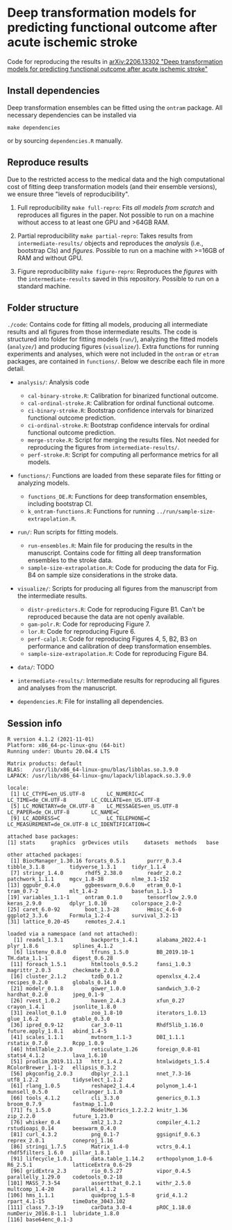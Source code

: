 
Deep transformation models for predicting functional outcome after acute ischemic stroke
========================================================================================

Code for reproducing the results in [arXiv:2206.13302 "Deep transformation
models for predicting functional outcome after acute ischemic
stroke"](https://arxiv.org/abs/2206.13302)

## Install dependencies

Deep transformation ensembles can be fitted using the `ontram` package. All
necessary dependencies can be installed via
```
make dependencies
```
or by sourcing `dependencies.R` manually.

## Reproduce results

Due to the restricted access to the medical data and the high computational cost
of fitting deep transformation models (and their ensemble versions), we ensure
three "levels of reproducibility".

1. Full reproducibility `make full-repro`: Fits _all models from scratch_ and
   reproduces all figures in the paper. Not possible to run on a machine without
   access to at least one GPU and >64GB RAM.

2. Partial reproducibility `make partial-repro`: Takes results from
   `intermediate-results/` objects and reproduces the _analysis_ (i.e.,
   bootstrap CIs) and _figures_.  Possible to run on a machine with >=16GB of
   RAM and without GPU.

3. Figure reproducibility `make figure-repro`: Reproduces the _figures_ with the
   `intermediate-results` saved in this repository. Possible to run on a standard
   machine.

## Folder structure

`./code`: Contains code for fitting all models, producing all intermediate
results and all figures from those intermediate results. The code is structured
into folder for fitting models (`run/`), analyzing the fitted models
(`analyze/`) and producing figures (`visualize/`). Extra functions for running
experiments and analyses, which were not included in the `ontram` or `etram`
packages, are contained in `functions/`. Below we describe each file in more
detail.


- `analysis/`: Analysis code

  - `cal-binary-stroke.R`: Calibration for binarized functional outcome.
  - `cal-ordinal-stroke.R`: Calibration for ordinal functional outcome.
  - `ci-binary-stroke.R`: Bootstrap confidence intervals for binarized
    functional outcome prediction.
  - `ci-ordinal-stroke.R`: Bootstrap confidence intervals for ordinal functional
    outcome prediction.
  - `merge-stroke.R`: Script for merging the results files. Not needed for
    reproducing the figures from `intermediate-results/`.
  - `perf-stroke.R`: Script for computing all performance metrics for all
    models.

- `functions/`: Functions are loaded from these separate files for fitting or 
  analyzing models.

  - `functions_DE.R`: Functions for deep transformation ensembles, including
    bootstrap CI.
  - `k_ontram-functions.R`: Functions for running
    `../run/sample-size-extrapolation.R`.

- `run/`: Run scripts for fitting models.

  - `run-ensembles.R`: Main file for producing the results in the manuscript.
    Contains code for fitting all deep transformation ensembles to the stroke
    data.
  - `sample-size-extrapolation.R`: Code for producing the data for Fig. B4 on
    sample size considerations in the stroke data.

- `visualize/`: Scripts for producing all figures from the manuscript from the
  intermediate results.

  - `distr-predictors.R`: Code for reproducing Figure B1. Can't be reproduced
    because the data are not openly available.
  - `gam-polr.R`: Code for reproducing Figure 7.
  - `lor.R`: Code for reproducing Figure 6.
  - `perf-calpl.R`: Code for reproducing Figures 4, 5, B2, B3 on performance and
    calibration of deep transformation ensembles.
  - `sample-size-extrapolation.R`: Code for reproducing Figure B4.

- `data/`: TODO

- `intermediate-results/`: Intermediate results for reproducing all figures and
  analyses from the manuscript.

- `dependencies.R`: File for installing all dependencies.

## Session info

```
R version 4.1.2 (2021-11-01)
Platform: x86_64-pc-linux-gnu (64-bit)
Running under: Ubuntu 20.04.4 LTS

Matrix products: default
BLAS:   /usr/lib/x86_64-linux-gnu/blas/libblas.so.3.9.0
LAPACK: /usr/lib/x86_64-linux-gnu/lapack/liblapack.so.3.9.0

locale:
 [1] LC_CTYPE=en_US.UTF-8       LC_NUMERIC=C               LC_TIME=de_CH.UTF-8        LC_COLLATE=en_US.UTF-8    
 [5] LC_MONETARY=de_CH.UTF-8    LC_MESSAGES=en_US.UTF-8    LC_PAPER=de_CH.UTF-8       LC_NAME=C                 
 [9] LC_ADDRESS=C               LC_TELEPHONE=C             LC_MEASUREMENT=de_CH.UTF-8 LC_IDENTIFICATION=C       

attached base packages:
[1] stats     graphics  grDevices utils     datasets  methods   base     

other attached packages:
 [1] BiocManager_1.30.16 forcats_0.5.1       purrr_0.3.4         tibble_3.1.8        tidyverse_1.3.1     tidyr_1.1.4        
 [7] stringr_1.4.0       rhdf5_2.38.0        readr_2.0.2         patchwork_1.1.1     mgcv_1.8-38         nlme_3.1-152       
[13] ggpubr_0.4.0        ggbeeswarm_0.6.0    etram_0.0-1         tram_0.7-2          mlt_1.4-2           basefun_1.1-3      
[19] variables_1.1-1     ontram_0.1.0        tensorflow_2.9.0    keras_2.9.0         dplyr_1.0.10        colorspace_2.0-2   
[25] caret_6.0-92        boot_1.3-28         Hmisc_4.6-0         ggplot2_3.3.6       Formula_1.2-4       survival_3.2-13    
[31] lattice_0.20-45     remotes_2.4.1      

loaded via a namespace (and not attached):
  [1] readxl_1.3.1         backports_1.4.1      alabama_2022.4-1     plyr_1.8.6           splines_4.1.2       
  [6] listenv_0.8.0        tfruns_1.5.0         BB_2019.10-1         TH.data_1.1-1        digest_0.6.28       
 [11] foreach_1.5.1        htmltools_0.5.2      fansi_1.0.3          magrittr_2.0.3       checkmate_2.0.0     
 [16] cluster_2.1.2        tzdb_0.1.2           openxlsx_4.2.4       recipes_0.2.0        globals_0.14.0      
 [21] modelr_0.1.8         gower_1.0.0          sandwich_3.0-2       hardhat_0.2.0        jpeg_0.1-9          
 [26] rvest_1.0.2          haven_2.4.3          xfun_0.27            crayon_1.4.1         jsonlite_1.8.0      
 [31] zeallot_0.1.0        zoo_1.8-10           iterators_1.0.13     glue_1.6.2           gtable_0.3.0        
 [36] ipred_0.9-12         car_3.0-11           Rhdf5lib_1.16.0      future.apply_1.8.1   abind_1.4-5         
 [41] scales_1.1.1         mvtnorm_1.1-3        DBI_1.1.1            rstatix_0.7.0        Rcpp_1.0.9          
 [46] htmlTable_2.3.0      reticulate_1.26      foreign_0.8-81       stats4_4.1.2         lava_1.6.10         
 [51] prodlim_2019.11.13   httr_1.4.2           htmlwidgets_1.5.4    RColorBrewer_1.1-2   ellipsis_0.3.2      
 [56] pkgconfig_2.0.3      dbplyr_2.1.1         nnet_7.3-16          utf8_1.2.2           tidyselect_1.1.2    
 [61] rlang_1.0.5          reshape2_1.4.4       polynom_1.4-1        munsell_0.5.0        cellranger_1.1.0    
 [66] tools_4.1.2          cli_3.3.0            generics_0.1.3       broom_0.7.9          fastmap_1.1.0       
 [71] fs_1.5.0             ModelMetrics_1.2.2.2 knitr_1.36           zip_2.2.0            future_1.23.0       
 [76] whisker_0.4          xml2_1.3.2           compiler_4.1.2       rstudioapi_0.14      beeswarm_0.4.0      
 [81] curl_4.3.2           png_0.1-7            ggsignif_0.6.3       reprex_2.0.1         coneproj_1.16       
 [86] stringi_1.7.5        Matrix_1.4-0         vctrs_0.4.1          rhdf5filters_1.6.0   pillar_1.8.1        
 [91] lifecycle_1.0.1      data.table_1.14.2    orthopolynom_1.0-6   R6_2.5.1             latticeExtra_0.6-29 
 [96] gridExtra_2.3        rio_0.5.27           vipor_0.4.5          parallelly_1.29.0    codetools_0.2-18    
[101] MASS_7.3-54          assertthat_0.2.1     withr_2.5.0          multcomp_1.4-20      parallel_4.1.2      
[106] hms_1.1.1            quadprog_1.5-8       grid_4.1.2           rpart_4.1-15         timeDate_3043.102   
[111] class_7.3-19         carData_3.0-4        pROC_1.18.0          numDeriv_2016.8-1.1  lubridate_1.8.0     
[116] base64enc_0.1-3     
```
